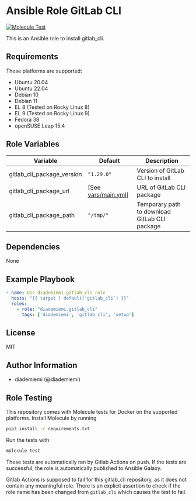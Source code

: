 Ansible Role GitLab CLI
=========

[![Molecule Test](https://gitlab.com/diademiemi/ansible_role_gitlab_cli/actions/workflows/molecule.yml/badge.svg)](https://gitlab.com/diademiemi/ansible_role_gitlab_cli/actions/workflows/molecule.yml)

This is an Ansible role to install gitlab_cli.

Requirements
------------
These platforms are supported:
- Ubuntu 20.04  
- Ubuntu 22.04  
- Debian 10  
- Debian 11  
- EL 8 (Tested on Rocky Linux 8)  
- EL 9 (Tested on Rocky Linux 9)  
- Fedora 38  
- openSUSE Leap 15.4

<!--
- List hardware requirements here  
-->

Role Variables
--------------

Variable | Default | Description
--- | --- | ---
gitlab_cli_package_version | `"1.29.0"` | Version of GitLab CLI to install
gitlab_cli_package_url | [See [vars/main.yml](./vars/main.yml)] | URL of GitLab CLI package
gitlab_cli_package_path | `"/tmp/"` | Temporary path to download GitLab CLI package

<!--
`variable` | `default` | Variable example
`long_variable` | See [defaults/main.yml](./defaults/main.yml) | Variable referring to defaults
`distro_specific_variable` | See [vars/debian.yml](./vars/debian.yml) | Variable referring to distro-specific variables
-->

Dependencies
------------
<!-- List dependencies on other roles or criteria -->
None

Example Playbook
----------------

```yaml
- name: Use diademiemi.gitlab_cli role
  hosts: "{{ target | default('gitlab_cli') }}"
  roles:
    - role: "diademiemi.gitlab_cli"
      tags: ['diademiemi', 'gitlab_cli', 'setup']

```

License
-------

MIT

Author Information
------------------

- diademiemi (@diademiemi)

Role Testing
------------

This repository comes with Molecule tests for Docker on the supported platforms.
Install Molecule by running

```bash
pip3 install -r requirements.txt
```

Run the tests with

```bash
molecule test
```

These tests are automatically ran by Gitlab Actions on push. If the tests are successful, the role is automatically published to Ansible Galaxy.

Gitlab Actions is supposed to fail for this gitlab_cli repository, as it does not contain any meaningful role. There is an explicit assertion to check if the role name has been changed from `gitlab_cli` which causes the test to fail.  
